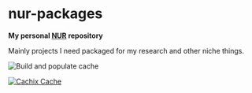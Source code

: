 # nur-packages

**My personal [NUR](https://github.com/nix-community/NUR) repository**

Mainly projects I need packaged for my research and other niche things.

<!-- Remove this if you don't use github actions -->
![Build and populate cache](https://github.com/chrjabs/nur-packages/workflows/Build%20and%20populate%20cache/badge.svg)

[![Cachix Cache](https://img.shields.io/badge/cachix-chrjabs-blue.svg)](https://chrjabs.cachix.org)

